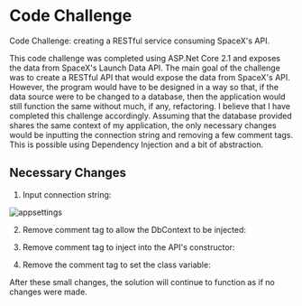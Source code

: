 # Code Challenge
Code Challenge: creating a RESTful service consuming SpaceX's API. 

This code challenge was completed using ASP.Net Core 2.1 and exposes the data from SpaceX's Launch Data API. 
The main goal of the challenge was to create a RESTful API that would expose the data from SpaceX's API.
However, the program would have to be designed in a way so that, if the data source were to be changed to a database, then the application would still function the same without much, if any, refactoring. I believe that I have completed this challenge accordingly. Assuming that the database provided shares the same context of my application, the only necessary changes would be inputting the connection string and removing a few comment tags. This is possible using Dependency Injection and a bit of abstraction. 

## Necessary Changes

1. Input connection string:

![appsettings](https://user-images.githubusercontent.com/22749214/51726986-8fd28100-202f-11e9-9499-7cf6f28922f8.PNG)


2. Remove comment tag to allow the DbContext to be injected:

3. Remove comment tag to inject into the API's constructor:

4. Remove the comment tag to set the class variable:

After these small changes, the solution will continue to function as if no changes were made. 
